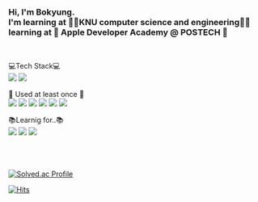 <!-- <img src="https://capsule-render.vercel.app/api?type=rect&&color=0:D2D2FF,100:9986EE&height=200&section=header&animation=twinkling&text=Welcome%20to%20bokoo14😃&fontSize=65&fontColor=EBFBFF"/> -->

<h3>Hi, I'm Bokyung. 
   <br>
  I'm learning at 👩‍💻KNU computer science and engineering👩‍💻
  <br>
learning at 🍎 Apple Developer Academy @ POSTECH 🍎</h3>
<br>

<a>💻Tech Stack💻</a>
<br>
<img src="https://img.shields.io/badge/C-A8B9CC?style=for-the-badge&logo=C&logoColor=white">
<img src="https://img.shields.io/badge/Python-3776AB?style=for-the-badge&logo=Python&logoColor=white">

<a>:wrench: Used at least once :wrench:</a>
<br/>
<img src="https://img.shields.io/badge/Java-2C2255?style=for-the-badge&logo=Eclipse&logoColor=white">
<img src="https://img.shields.io/badge/C++-00599C?style=for-the-badge&logo=Cplusplus&logoColor=white">
<img src="https://img.shields.io/badge/Linux-FCC624?style=for-the-badge&logo=Linux&logoColor=white">
<img src="https://img.shields.io/badge/MySQL-4479A1?style=for-the-badge&logo=MySQL&logoColor=white">
<img src="https://img.shields.io/badge/MatLab-000000?style=for-the-badge&logo=matrix&logoColor=white">
<img src="https://img.shields.io/badge/Arduino-00979D?style=for-the-badge&logo=Arduino&logoColor=white">

<a>📚Learnig for..📚</a>
<br/>
<img src="https://img.shields.io/badge/Swift-F05138?style=for-the-badge&logo=Swift&logoColor=black">
<img src="https://img.shields.io/badge/JavaScript-F7DF1E?style=for-the-badge&logo=JavaScript&logoColor=black">
<img src="https://img.shields.io/badge/React-61DAFB?style=for-the-badge&logo=React&logoColor=black">
<!-- <img src="https://img.shields.io/badge/aws-232F3E?style=for-the-badge&logo=AmazonAWS&logoColor=white"> -->
<!-- <img src="https://img.shields.io/badge/Kubernetes-326CE5?style=for-the-badge&logo=Kubernetes&logoColor=white"> -->


<!-- ![bokoo's github stats](https://github-readme-stats.vercel.app/api?username=bokoo14&show_icons=true)
[![Top Langs](https://github-readme-stats.vercel.app/api/top-langs/?username=bokoo14)](https://github.com/bokoo14/github-readme-stats)  -->

<!-- <img src="http://mazandi.herokuapp.com/api?handle=bokyung&theme=warm"/> -->

<br><br><br>
[![Solved.ac 
Profile](http://mazassumnida.wtf/api/v2/generate_badge?boj=bokyung)](https://solved.ac/bokyung/)


[![Hits](https://hits.seeyoufarm.com/api/count/incr/badge.svg?url=https%3A%2F%2Fgithub.com%2Fbokoo14&count_bg=%23AB7CD5&title_bg=%237A7A7A&icon=googlefit.svg&icon_color=%23E7E7E7&title=hits&edge_flat=false)](https://hits.seeyoufarm.com)
